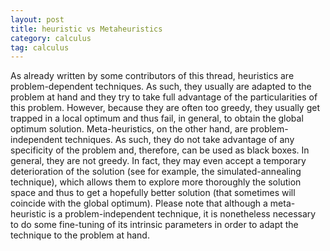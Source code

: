 ```yaml
---
layout: post
title: heuristic vs Metaheuristics
category: calculus
tag: calculus
---
```


As already written by some contributors of this thread, heuristics are problem-dependent techniques. As such, they usually are adapted to the problem at hand and they try to take full advantage of the particularities of this problem. However, because they are often too greedy, they usually get trapped in a local optimum and thus fail, in general, to obtain the global optimum solution.
Meta-heuristics, on the other hand, are problem-independent techniques. As such, they do not take advantage of any specificity of the problem and, therefore, can be used as black boxes. In general, they are not greedy. In fact, they may even accept a temporary deterioration of the solution (see for example, the simulated-annealing technique), which allows them to explore more thoroughly the solution space and thus to get a hopefully better solution (that sometimes will coincide with the global optimum). Please note that although a meta-heuristic is a problem-independent technique, it is nonetheless necessary to do some fine-tuning of its intrinsic parameters in order to adapt the technique to the problem at hand.
